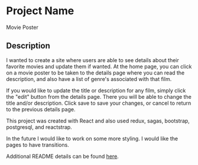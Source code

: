# Project Name

Movie Poster

## Description

I wanted to create a site where users are able to see details about their favorite movies and update them if wanted.
At the home page, you can click on a movie poster to be taken to the details page where you can read the description, and
also have a list of genre's associated with that film.

If you would like to update the title or description for any film, simply click the "edit" button from the details page. There
you will be able to change the title and/or description. Click save to save your changes, or cancel to return to the previous
details page.

This project was created with React and also used redux, sagas, bootstrap, postgresql, and reactstrap.

In the future I would like to work on some more styling. I would like the pages to have transitions. 

Additional README details can be found [here](https://github.com/PrimeAcademy/readme-template/blob/master/README.md).
